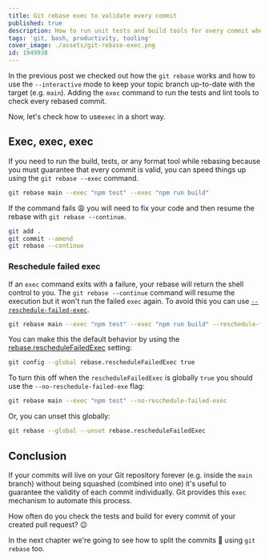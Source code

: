 ```yaml
---
title: Git rebase exec to validate every commit
published: true
description: How to run unit tests and build tools for every commit when you rebase
tags: 'git, bash, productivity, tooling'
cover_image: ./assets/git-rebase-exec.png
id: 1949938
---
```


In the previous post we checked out how the `git rebase` works and how to use the `--interactive` mode to keep your topic branch up-to-date with the target (e.g. `main`). Adding the `exec` command to run the tests and lint tools to check every rebased commit.

Now, let's check how to use`exec` in a short way.

## Exec, exec, exec

If you need to run the build, tests, or any format tool while rebasing because you must guarantee that every commit is valid, you can speed things up using the `git rebase --exec` command.

```bash
git rebase main --exec "npm test" --exec "npm run build"
```

If the command fails 😩 you will need to fix your code and then resume the rebase with `git rebase --continue`.

```bash
git add .
git commit --amend
git rebase --continue
```

### Reschedule failed exec

If an `exec` command exits with a failure, your rebase will return the shell control to you. The `git rebase --continue` command will resume the execution but it won't run the failed `exec` again. To avoid this you can use [`--reschedule-failed-exec`](https://git-scm.com/docs/git-rebase#Documentation/git-rebase.txt---reschedule-failed-exec).

```bash
git rebase main --exec "npm test" --exec "npm run build" --reschedule-failed-exec
```

You can make this the default behavior by using the [rebase.rescheduleFailedExec](https://git-scm.com/docs/git-rebase#Documentation/git-rebase.txt-rebaserescheduleFailedExec) setting:

```bash
git config --global rebase.rescheduleFailedExec true
```

To turn this off when the `rescheduleFailedExec` is globally `true` you should use the `--no-reschedule-failed-exe` flag:

```bash
git rebase main --exec "npm test" --no-reschedule-failed-exec
```

Or, you can unset this globally:

```bash
git rebase --global --unset rebase.rescheduleFailedExec
```

## Conclusion

If your commits will live on your Git repository forever (e.g. inside the `main` branch) without being squashed (combined into one) it's useful to guarantee the validity of each commit individually. Git provides this `exec` mechanism to automate this process.

How often do you check the tests and build for every commit of your created pull request? 😉

In the next chapter we're going to see how to split the commits 🔪 using `git rebase` too.
